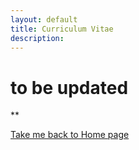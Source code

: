 ```yaml
---
layout: default
title: Curriculum Vitae
description:
---
```


# to be updated

**

[Take me back to Home page](./)
